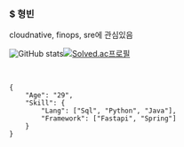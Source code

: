 ### $ 형빈

cloudnative, finops, sre에 관심있음 <br>

![GitHub stats](https://github-readme-stats.vercel.app/api?username=hyeongbin96&show_icons=true&theme=merko)[![Solved.ac프로필](http://mazassumnida.wtf/api/v2/generate_badge?boj=hbkw1772)](https://solved.ac/hbkw1772)



<br>

```
{
    "Age": "29",
    "Skill": {
        "Lang": ["Sql", "Python", "Java"],
        "Framework": ["Fastapi", "Spring"]
    }
}

```